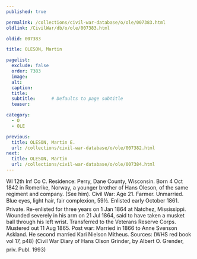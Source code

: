 ```yaml
---
published: true

permalink: /collections/civil-war-database/o/ole/007383.html
oldlink: /CivilWar/db/o/ole/007383.html

oldid: 007383

title: OLESON, Martin

pagelist:
  exclude: false
  order: 7383
  image: 
  alt:
  caption:
  title:
  subtitle:      # Defaults to page subtitle
  teaser:

category: 
  - O 
  - OLE

previous:
  title: OLESON, Martin E.
  url: /collections/civil-war-database/o/ole/007382.html  
next:
  title: OLESON, Martin
  url: /collections/civil-war-database/o/ole/007384.html   
---
```

WI 12th Inf Co C. Residence: Perry, Dane County, Wisconsin. Born 4 Oct 1842 in Romerike, Norway, a younger brother of Hans Oleson, of the same regiment and company. (See him). Civil War: Age 21. Farmer. Unmarried. Blue eyes, light hair, fair complexion, 5&#146;9&frac12;&#148;. Enlisted early October 1861. Private. Re-enlisted for three years on 1 Jan 1864 at Natchez, Mississippi. Wounded severely in his arm on 21 Jul 1864, said to have taken a musket ball through his left wrist. Transferred to the Veterans Reserve Corps. Mustered out 11 Aug 1865. Post war: Married in 1866 to Anne Svenson Askland. He second married Kari Nielson Mitheus. Sources: (WHS red book vol 17, p48) (&#147;Civil War Diary of Hans Olson Grinder&#148;, by Albert O. Grender, priv. Publ. 1993)